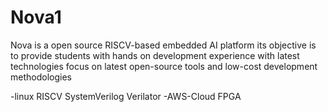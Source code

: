 
# Nova1

Nova is a open source RISCV-based embedded AI platform its objective is to provide students with hands on development experience with latest technologies 
focus on latest open-source tools and low-cost development methodologies

-linux RISCV SystemVerilog Verilator
-AWS-Cloud FPGA

